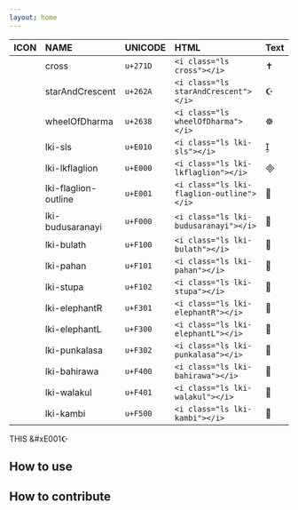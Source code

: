```yaml
---
layout: home
---
```




| ICON                                | NAME                  | UNICODE   |   HTML                                         | Text                                        |
| :---                                |:-----                 | :-----    | :--------------------------------------------  |:--------------------------------------------  |
| <i class="lki cross"></i> 	|  cross |  `u+271D` |  `<i class="ls cross"></i>`| <span class="display-text">✝</span> |
| <i class="lki starAndCrescent"></i> 	|  starAndCrescent |  `u+262A` |  `<i class="ls starAndCrescent"></i>`| <span class="display-text">☪</span> |
| <i class="lki wheelOfDharma"></i> 	|  wheelOfDharma |  `u+2638` |  `<i class="ls wheelOfDharma"></i>`| <span class="display-text">☸</span> |
| <i class="lki lki-sls"></i> 	|  lki-sls |  `u+E010` |  `<i class="ls lki-sls"></i>`| <span class="display-text"></span> |
| <i class="lki lki-lkflaglion"></i> 	|  lki-lkflaglion |  `u+E000` |  `<i class="ls lki-lkflaglion"></i>`| <span class="display-text"></span> |
| <i class="lki lki-flaglion-outline"></i> 	|  lki-flaglion-outline |  `u+E001` |  `<i class="ls lki-flaglion-outline"></i>`| <span class="display-text"></span> |
| <i class="lki lki-budusaranayi"></i> 	|  lki-budusaranayi |  `u+F000` |  `<i class="ls lki-budusaranayi"></i>`| <span class="display-text"></span> |
| <i class="lki lki-bulath"></i> 	|  lki-bulath |  `u+F100` |  `<i class="ls lki-bulath"></i>`| <span class="display-text"></span> |
| <i class="lki lki-pahan"></i> 	|  lki-pahan |  `u+F101` |  `<i class="ls lki-pahan"></i>`| <span class="display-text"></span> |
| <i class="lki lki-stupa"></i> 	|  lki-stupa |  `u+F102` |  `<i class="ls lki-stupa"></i>`| <span class="display-text"></span> |
| <i class="lki lki-elephantR"></i> 	|  lki-elephantR |  `u+F301` |  `<i class="ls lki-elephantR"></i>`| <span class="display-text"></span> |
| <i class="lki lki-elephantL"></i> 	|  lki-elephantL |  `u+F300` |  `<i class="ls lki-elephantL"></i>`| <span class="display-text"></span> |
| <i class="lki lki-punkalasa"></i> 	|  lki-punkalasa |  `u+F302` |  `<i class="ls lki-punkalasa"></i>`| <span class="display-text"></span> |
| <i class="lki lki-bahirawa"></i> 	|  lki-bahirawa |  `u+F400` |  `<i class="ls lki-bahirawa"></i>`| <span class="display-text"></span> |
| <i class="lki lki-walakul"></i> 	|  lki-walakul |  `u+F401` |  `<i class="ls lki-walakul"></i>`| <span class="display-text"></span> |
| <i class="lki lki-kambi"></i> 	|  lki-kambi |  `u+F500` |  `<i class="ls lki-kambi"></i>`| <span class="display-text"></span> |



THIS &#xE001☪

## How to use


## How to contribute
